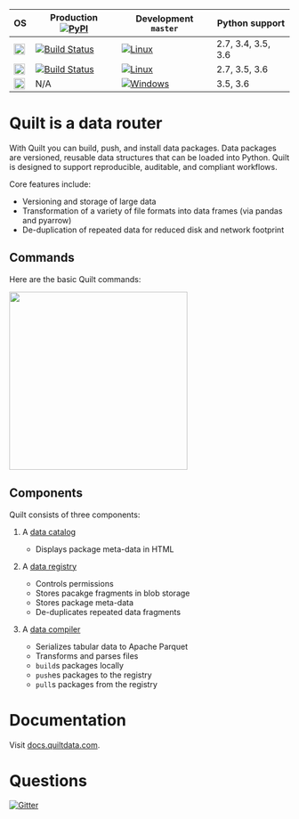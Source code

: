 | OS | Production [![PyPI](https://img.shields.io/pypi/v/quilt.svg)](https://pypi.python.org/pypi/quilt) | Development `master` | Python support |
|----|--------------|----------|----------------|
| <img height="20" src="http://icons.iconarchive.com/icons/dakirby309/simply-styled/256/OS-Linux-icon.png"> | [![Build Status](https://travis-ci.org/quiltdata/quilt.svg?branch=2.8.0)](https://travis-ci.org/quiltdata/quilt) | [![Linux](https://travis-ci.org/quiltdata/quilt.svg?branch=master)](https://travis-ci.org/quiltdata/quilt/branches) | 2.7, 3.4, 3.5, 3.6 |
| <img height="20" src="http://icons.iconarchive.com/icons/icons8/windows-8/128/Systems-Mac-Os-icon.png"> | [![Build Status](https://travis-ci.org/quiltdata/quilt.svg?branch=2.8.0)](https://travis-ci.org/quiltdata/quilt) | [![Linux](https://travis-ci.org/quiltdata/quilt.svg?branch=master)](https://travis-ci.org/quiltdata/quilt/branches) | 2.7, 3.5, 3.6 |
| <img height="20" src="http://icons.iconarchive.com/icons/dakirby309/windows-8-metro/128/Folders-OS-Windows-8-Metro-icon.png"> | N/A | [![Windows](https://ci.appveyor.com/api/projects/status/tnihllrbmm08x0lt/branch/master?svg=true)](https://ci.appveyor.com/project/quiltdata/quilt-compiler/branch/master) | 3.5, 3.6 |

# Quilt is a data router

With Quilt you can build, push, and install data packages. Data packages are versioned, reusable data structures that can be  loaded into Python. Quilt is designed to support reproducible, auditable, and compliant workflows.

Core features include:
* Versioning and storage of large data
* Transformation of a variety of file formats into data frames (via pandas and pyarrow)
* De-duplication of repeated data for reduced disk and network footprint

## Commands

Here are the basic Quilt commands:

<img width="320" src="https://github.com/quiltdata/resources/blob/955656180ef6398a2729c7ebc28e5dc708f26bd3/img/big-picture.png?raw=true" />

## Components

Quilt consists of three components:

1. A [data catalog](https://quiltdata.com/)
    - Displays package meta-data in HTML
    
1. A [data registry](registry)
    - Controls permissions
    - Stores pacakge fragments in blob storage
    - Stores package meta-data
    - De-duplicates repeated data fragments
    
2. A [data compiler](compiler)
    - Serializes tabular data to Apache Parquet
    - Transforms and parses files
    - `build`s packages locally
    - `push`es packages to the registry
    - `pull`s packages from the registry

# Documentation

Visit [docs.quiltdata.com](https://docs.quiltdata.com/).

# Questions

[![Gitter](https://img.shields.io/gitter/room/nwjs/nw.js.svg)](https://gitter.im/quilt-data/Lobby)
